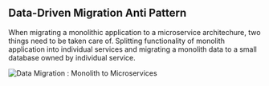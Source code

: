 ## Data-Driven Migration Anti Pattern

When migrating a monolithic application to a microservice architechure, two things need to be taken care of. Splitting functionality of monolith application into individual services and migrating a monolith data to a small database owned by individual service.

![Data Migration : Monolith to Microservices](https://octodex.github.com/images/yaktocat.png)